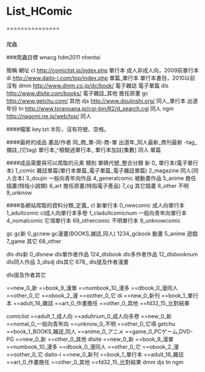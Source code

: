 # List_HComic
===============
###
爬蟲

###爬蟲目標
wnacg
hdm2011
nhentai

簡稱	網址
cl	http://comiclist.jp/index.php				單行本		成人非成人向，2009前單行本
di	http://www.daito-i.com/top/index.php		單篇_單行本	單行本書目，2010以前沒有
dmm	http://www.dmm.co.jp/dc/book/			電子雜誌	電子單篇
dls	http://www.dlsite.com/books/			電子雜誌_其他	擔任原畫
gc	http://www.getchu.com/				其他
djs	http://www.doujinshi.org/				同人_單行本	出道年份
tn	http://www.toranoana.jp/cgi-bin/R2/d_search.cgi	同人
ngm	http://nagomi.ne.jp/web/top/			同人

####檔案
key.txt
半形，沒有符號、空格。

####最終的成品
畫品!作者	同_商_單-同-商-單	出道年_同人最新_商刊最新	-tag_備註_(它tag)
單行本_^檢驗過單行本_
單行本加註[集數]
同人
單篇

####成品需要與可以爬取的元素
類別
單碼代號_整合分類
新
0_
單行本(電子單行本)
1_comic
雜誌單篇(單行本單篇_電子單篇_電子雜誌單篇)
2_magazine
同人(同人合本)
3_doujin
一般向青年向作品
4_generalcomic
被動畫作品
5_anime
擔任插畫(特指小說類)
6_art
擔任原畫(特指電子產品)
7_cg
其它插畫
8_other
不明
9_unknow

####各網站爬取的資料分類_定義_
cl
新單行本
0_newcomic
成人向單行本
1_adultcomic
cl成人向單行本多卷
1_cladultcomicnum
一般向青年向單行本
4_nomalcomic
它項單行本
69_othercomic
不明單行本
9_unknowcomic

gc
gc新
0_gcnew
gc漫畫(BOOKS,雑誌,同人)
1234_gcbook
動畫
5_anime
遊戲
7_game
其它
68_other

dls
dls新
0_dlsnew
dls單作者作品
124_dlsbook
dls多作者作品
12_dlsbooknum
dls同人作品
3_dlsdj
dls其它
678_
dls提及作者漫畫

dls提及作者其它

==new_0_新
==book_9_漫單
==numbook_10_漫多
==dbook_0_漫同人
==other_0_它
==obook_2_漫
==oother_0_它
di
==new_0_新刊
==book_1_單行本
==adult_16_雜誌
==art_0_作畫擔任
==other_0_其他
==fd32_15_比對結果


comiclist
==adult_1_成人向
==adultnum_0_成人向多卷
==new_0_新
==nomal_0_一般向青年向
==unknow_0_不明
==other_0_它項
getchu
==book_1_BOOKS,雑誌,同人
==anime_0_アニメ
==game_0_PCゲーム,DVD-PG
==new_0_新
==other_0_其他
dlsite
==new_0_新
==book_9_漫單
==numbook_10_漫多
==dbook_0_漫同人
==other_0_它
==obook_2_漫
==oother_0_它
daito-i
==new_0_新刊
==book_1_單行本
==adult_16_雜誌
==art_0_作畫擔任
==other_0_其他
==fd32_15_比對結果
dmm
djs
tn
ngm